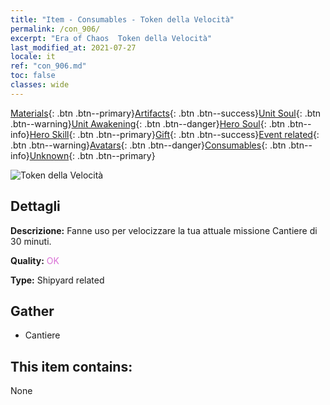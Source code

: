 ```yaml
---
title: "Item - Consumables - Token della Velocità"
permalink: /con_906/
excerpt: "Era of Chaos  Token della Velocità"
last_modified_at: 2021-07-27
locale: it
ref: "con_906.md"
toc: false
classes: wide
---
```

 [Materials](/ItemsIT/){: .btn .btn--primary}[Artifacts](/ItemsIT/Artifacts/){: .btn .btn--success}[Unit Soul](/ItemsIT/UnitSoul/){: .btn .btn--warning}[Unit Awakening](/ItemsIT/UnitAwakening/){: .btn .btn--danger}[Hero Soul](/ItemsIT/HeroSoul/){: .btn .btn--info}[Hero Skill](/ItemsIT/HeroSkill/){: .btn .btn--primary}[Gift](/ItemsIT/Gift/){: .btn .btn--success}[Event related](/ItemsIT/Events/){: .btn .btn--warning}[Avatars](/ItemsIT/Avatars/){: .btn .btn--danger}[Consumables](/ItemsIT/Consumables/){: .btn .btn--info}[Unknown](/ItemsIT/Unknown/){: .btn .btn--primary}

 ![Token della Velocità](/images/t/i_jiasujuanzhou.png)

## Dettagli
 **Descrizione:** Fanne uso per velocizzare la tua attuale missione Cantiere di 30 minuti.

 **Quality:** <span style="color: #DA70D6">OK</span>

 **Type:** Shipyard related

## Gather

*    Cantiere 

## This item contains:

  None

